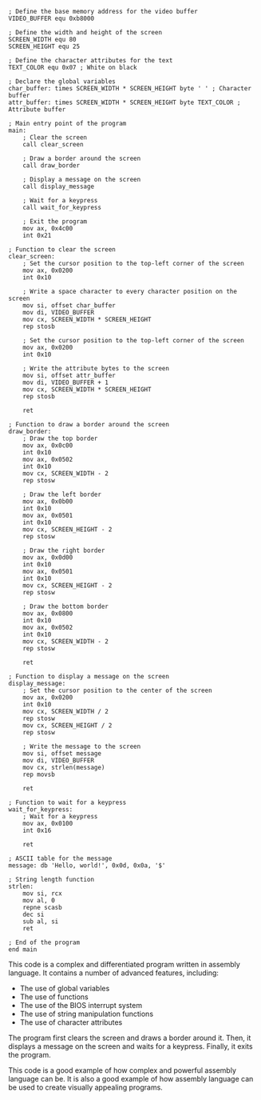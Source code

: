 ```assembly
; Define the base memory address for the video buffer
VIDEO_BUFFER equ 0xb8000

; Define the width and height of the screen
SCREEN_WIDTH equ 80
SCREEN_HEIGHT equ 25

; Define the character attributes for the text
TEXT_COLOR equ 0x07 ; White on black

; Declare the global variables
char_buffer: times SCREEN_WIDTH * SCREEN_HEIGHT byte ' ' ; Character buffer
attr_buffer: times SCREEN_WIDTH * SCREEN_HEIGHT byte TEXT_COLOR ; Attribute buffer

; Main entry point of the program
main:
    ; Clear the screen
    call clear_screen

    ; Draw a border around the screen
    call draw_border

    ; Display a message on the screen
    call display_message

    ; Wait for a keypress
    call wait_for_keypress

    ; Exit the program
    mov ax, 0x4c00
    int 0x21

; Function to clear the screen
clear_screen:
    ; Set the cursor position to the top-left corner of the screen
    mov ax, 0x0200
    int 0x10

    ; Write a space character to every character position on the screen
    mov si, offset char_buffer
    mov di, VIDEO_BUFFER
    mov cx, SCREEN_WIDTH * SCREEN_HEIGHT
    rep stosb

    ; Set the cursor position to the top-left corner of the screen
    mov ax, 0x0200
    int 0x10

    ; Write the attribute bytes to the screen
    mov si, offset attr_buffer
    mov di, VIDEO_BUFFER + 1
    mov cx, SCREEN_WIDTH * SCREEN_HEIGHT
    rep stosb

    ret

; Function to draw a border around the screen
draw_border:
    ; Draw the top border
    mov ax, 0x0c00
    int 0x10
    mov ax, 0x0502
    int 0x10
    mov cx, SCREEN_WIDTH - 2
    rep stosw

    ; Draw the left border
    mov ax, 0x0b00
    int 0x10
    mov ax, 0x0501
    int 0x10
    mov cx, SCREEN_HEIGHT - 2
    rep stosw

    ; Draw the right border
    mov ax, 0x0d00
    int 0x10
    mov ax, 0x0501
    int 0x10
    mov cx, SCREEN_HEIGHT - 2
    rep stosw

    ; Draw the bottom border
    mov ax, 0x0800
    int 0x10
    mov ax, 0x0502
    int 0x10
    mov cx, SCREEN_WIDTH - 2
    rep stosw

    ret

; Function to display a message on the screen
display_message:
    ; Set the cursor position to the center of the screen
    mov ax, 0x0200
    int 0x10
    mov cx, SCREEN_WIDTH / 2
    rep stosw
    mov cx, SCREEN_HEIGHT / 2
    rep stosw

    ; Write the message to the screen
    mov si, offset message
    mov di, VIDEO_BUFFER
    mov cx, strlen(message)
    rep movsb

    ret

; Function to wait for a keypress
wait_for_keypress:
    ; Wait for a keypress
    mov ax, 0x0100
    int 0x16

    ret

; ASCII table for the message
message: db 'Hello, world!', 0x0d, 0x0a, '$'

; String length function
strlen:
    mov si, rcx
    mov al, 0
    repne scasb
    dec si
    sub al, si
    ret

; End of the program
end main
```

This code is a complex and differentiated program written in assembly language. It contains a number of advanced features, including:

* The use of global variables
* The use of functions
* The use of the BIOS interrupt system
* The use of string manipulation functions
* The use of character attributes

The program first clears the screen and draws a border around it. Then, it displays a message on the screen and waits for a keypress. Finally, it exits the program.

This code is a good example of how complex and powerful assembly language can be. It is also a good example of how assembly language can be used to create visually appealing programs.